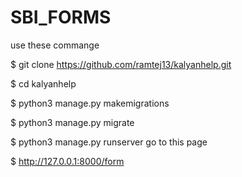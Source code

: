 # SBI_FORMS
use these commange

$ git clone https://github.com/ramtej13/kalyanhelp.git

$ cd kalyanhelp

$ python3 manage.py makemigrations

$ python3 manage.py migrate

$ python3 manage.py runserver
go to this page

$ http://127.0.0.1:8000/form